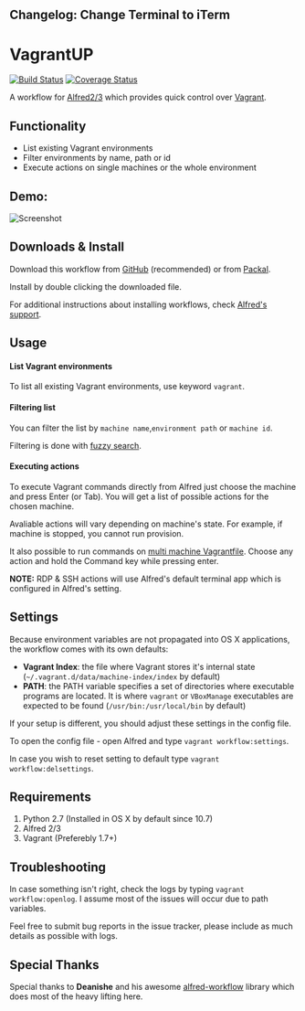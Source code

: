 
## Changelog: Change Terminal to iTerm


# VagrantUP
[![Build Status](https://travis-ci.org/m1keil/alfred-vagrant-workflow.svg?branch=master)](https://travis-ci.org/m1keil/alfred-vagrant-workflow) [![Coverage Status](https://coveralls.io/repos/m1keil/alfred-vagrant-workflow/badge.svg)](https://coveralls.io/r/m1keil/alfred-vagrant-workflow)

A workflow for [Alfred2/3](http://www.alfredapp.com) which provides quick control over [Vagrant](vagrantup.com).

## Functionality
* List existing Vagrant environments
* Filter environments by name, path or id
* Execute actions on single machines or the whole environment

## Demo:
![Screenshot](screenshots/demo.gif?raw=true "Vagrant global-status")

## Downloads & Install
Download this workflow from [GitHub](https://github.com/m1keil/alfred-vagrant-workflow/releases) (recommended) or from [Packal](http://www.packal.org/workflow/vagrantup).

Install by double clicking the downloaded file. 

For additional instructions about installing workflows, check [Alfred's support](http://support.alfredapp.com/workflows:installing).

## Usage
#### List Vagrant environments
To list all existing Vagrant environments, use keyword `vagrant`.

#### Filtering list
You can filter the list by `machine name`,`environment path` or `machine id`.

Filtering is done with [fuzzy search](http://en.wikipedia.org/wiki/Approximate_string_matching).

#### Executing actions
To execute Vagrant commands directly from Alfred just choose the machine and press Enter (or Tab). You will get a list of possible actions for the chosen machine.

Avaliable actions will vary depending on machine's state. For example, if machine is stopped, you cannot run provision.

It also possible to run commands on [multi machine Vagrantfile](https://docs.vagrantup.com/v2/multi-machine/index.html). Choose any action and hold the Command key while pressing enter.

**NOTE:** RDP & SSH actions will use Alfred's default terminal app which is configured in Alfred's setting.

## Settings
Because environment variables are not propagated into OS X applications, the workflow comes with its own defaults:

- **Vagrant Index**: the file where Vagrant stores it's internal state (`~/.vagrant.d/data/machine-index/index` by default)
- **PATH**: the PATH variable specifies a set of directories where executable programs are located. It is where `vagrant` or `VBoxManage` executables are expected to be found (`/usr/bin:/usr/local/bin` by default)

If your setup is different, you should adjust these settings in the config file.

To open the config file - open Alfred and type `vagrant workflow:settings`.

In case you wish to reset setting to default type `vagrant workflow:delsettings`.

## Requirements
1. Python 2.7 (Installed in OS X by default since 10.7)
2. Alfred 2/3
3. Vagrant (Preferebly 1.7+)

## Troubleshooting
In case something isn't right, check the logs by typing `vagrant workflow:openlog`.
I assume most of the issues will occur due to path variables.

Feel free to submit bug reports in the issue tracker, please include as much details as possible with logs.

## Special Thanks
Special thanks to **Deanishe** and his awesome [alfred-workflow](http://www.deanishe.net/alfred-workflow/index.html) library which does most of the heavy lifting here.

